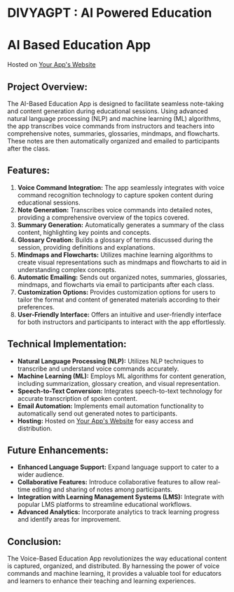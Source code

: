 # DIVYAGPT : AI Powered Education

# AI Based Education App
Hosted on [Your App's Website](https://divyagpt.netlify.app)

## Project Overview:
The AI-Based Education App is designed to facilitate seamless note-taking and content generation during educational sessions. Using advanced natural language processing (NLP) and machine learning (ML) algorithms, the app transcribes voice commands from instructors and teachers into comprehensive notes, summaries, glossaries, mindmaps, and flowcharts. These notes are then automatically organized and emailed to participants after the class.

## Features:
1. **Voice Command Integration:** The app seamlessly integrates with voice command recognition technology to capture spoken content during educational sessions.
2. **Note Generation:** Transcribes voice commands into detailed notes, providing a comprehensive overview of the topics covered.
3. **Summary Generation:** Automatically generates a summary of the class content, highlighting key points and concepts.
4. **Glossary Creation:** Builds a glossary of terms discussed during the session, providing definitions and explanations.
5. **Mindmaps and Flowcharts:** Utilizes machine learning algorithms to create visual representations such as mindmaps and flowcharts to aid in understanding complex concepts.
6. **Automatic Emailing:** Sends out organized notes, summaries, glossaries, mindmaps, and flowcharts via email to participants after each class.
7. **Customization Options:** Provides customization options for users to tailor the format and content of generated materials according to their preferences.
8. **User-Friendly Interface:** Offers an intuitive and user-friendly interface for both instructors and participants to interact with the app effortlessly.

## Technical Implementation:
- **Natural Language Processing (NLP):** Utilizes NLP techniques to transcribe and understand voice commands accurately.
- **Machine Learning (ML):** Employs ML algorithms for content generation, including summarization, glossary creation, and visual representation.
- **Speech-to-Text Conversion:** Integrates speech-to-text technology for accurate transcription of spoken content.
- **Email Automation:** Implements email automation functionality to automatically send out generated notes to participants.
- **Hosting:** Hosted on [Your App's Website](https://divyagpt.netlify.app) for easy access and distribution.

## Future Enhancements:
- **Enhanced Language Support:** Expand language support to cater to a wider audience.
- **Collaborative Features:** Introduce collaborative features to allow real-time editing and sharing of notes among participants.
- **Integration with Learning Management Systems (LMS):** Integrate with popular LMS platforms to streamline educational workflows.
- **Advanced Analytics:** Incorporate analytics to track learning progress and identify areas for improvement.

## Conclusion:
The Voice-Based Education App revolutionizes the way educational content is captured, organized, and distributed. By harnessing the power of voice commands and machine learning, it provides a valuable tool for educators and learners to enhance their teaching and learning experiences.
